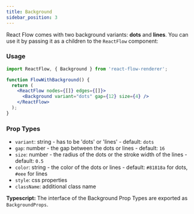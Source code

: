 ```yaml
---
title: Background
sidebar_position: 3
---
```


React Flow comes with two background variants: **dots** and **lines**. You can use it by passing it as a children to the `ReactFlow` component:

### Usage

```jsx
import ReactFlow, { Background } from 'react-flow-renderer';

function FlowWithBackground() {
  return (
    <ReactFlow nodes={[]} edges={[]}>
      <Background variant="dots" gap={12} size={4} />
    </ReactFlow>
  );
}
```

### Prop Types

- `variant`: string - has to be 'dots' or 'lines' - default: `dots`
- `gap`: number - the gap between the dots or lines - default: `16`
- `size`: number - the radius of the dots or the stroke width of the lines - default: `0.5`
- `color`: string - the color of the dots or lines - default: `#81818a` for dots, `#eee` for lines
- `style`: css properties
- `className`: additional class name

**Typescript:** The interface of the Background Prop Types are exported as `BackgroundProps`.

